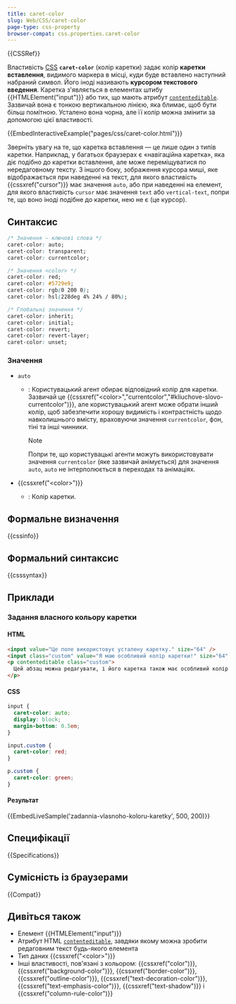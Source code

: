 ```yaml
---
title: caret-color
slug: Web/CSS/caret-color
page-type: css-property
browser-compat: css.properties.caret-color
---
```


{{CSSRef}}

Властивість [CSS](/uk/docs/Web/CSS) **`caret-color`** (колір каретки) задає колір **каретки вставлення**, видимого маркера в місці, куди буде вставлено наступний набраний символ. Його іноді називають **курсором текстового введення**. Каретка з'являється в елементах штибу {{HTMLElement("input")}} або тих, що мають атрибут [`contenteditable`](/uk/docs/Web/HTML/Global_attributes/contenteditable). Зазвичай вона є тонкою вертикальною лінією, яка блимає, щоб бути більш помітною. Усталено вона чорна, але її колір можна змінити за допомогою цієї властивості.

{{EmbedInteractiveExample("pages/css/caret-color.html")}}

Зверніть увагу на те, що каретка вставлення — це лише один з типів каретки. Наприклад, у багатьох браузерах є «навігаційна каретка», яка діє подібно до каретки вставлення, але може переміщуватися по нередаговному тексту. З іншого боку, зображення курсора миші, яке відображається при наведенні на текст, для якого властивість {{cssxref("cursor")}} має значення `auto`, або при наведенні на елемент, для якого властивість `cursor` має значення `text` або `vertical-text`, попри те, що воно іноді подібне до каретки, нею не є (це курсор).

## Синтаксис

```css
/* Значення – ключові слова */
caret-color: auto;
caret-color: transparent;
caret-color: currentcolor;

/* Значення <color> */
caret-color: red;
caret-color: #5729e9;
caret-color: rgb(0 200 0);
caret-color: hsl(228deg 4% 24% / 80%);

/* Глобальні значення */
caret-color: inherit;
caret-color: initial;
caret-color: revert;
caret-color: revert-layer;
caret-color: unset;
```

### Значення

- `auto`

  - : Користувацький агент обирає відповідний колір для каретки. Зазвичай це {{cssxref("&lt;color&gt;","currentcolor","#kliuchove-slovo-currentcolor")}}, але користувацький агент може обрати інший колір, щоб забезпечити хорошу видимість і контрастність щодо навколишнього вмісту, враховуючи значення `currentcolor`, фон, тіні та інші чинники.

    > [!NOTE]
    > Попри те, що користувацькі агенти можуть використовувати значення `currentcolor` (яке зазвичай анімується) для значення `auto`, `auto` не інтерполюється в переходах та анімаціях.

- {{cssxref("&lt;color&gt;")}}
  - : Колір каретки.

## Формальне визначення

{{cssinfo}}

## Формальний синтаксис

{{csssyntax}}

## Приклади

### Задання власного кольору каретки

#### HTML

```html
<input value="Це поле використовує усталену каретку." size="64" />
<input class="custom" value="Я маю особливий колір каретки!" size="64" />
<p contenteditable class="custom">
  Цей абзац можна редагувати, і його каретка також має особливий колір!
</p>
```

#### CSS

```css
input {
  caret-color: auto;
  display: block;
  margin-bottom: 0.5em;
}

input.custom {
  caret-color: red;
}

p.custom {
  caret-color: green;
}
```

#### Результат

{{EmbedLiveSample('zadannia-vlasnoho-koloru-karetky', 500, 200)}}

## Специфікації

{{Specifications}}

## Сумісність із браузерами

{{Compat}}

## Дивіться також

- Елемент {{HTMLElement("input")}}
- Атрибут HTML [`contenteditable`](/uk/docs/Web/HTML/Global_attributes/contenteditable), завдяки якому можна зробити редаговним текст будь-якого елемента
- Тип даних {{cssxref("&lt;color&gt;")}}
- Інші властивості, пов'язані з кольором: {{cssxref("color")}}, {{cssxref("background-color")}}, {{cssxref("border-color")}}, {{cssxref("outline-color")}}, {{cssxref("text-decoration-color")}}, {{cssxref("text-emphasis-color")}}, {{cssxref("text-shadow")}} і {{cssxref("column-rule-color")}}
